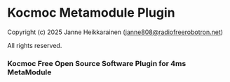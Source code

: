 # Kocmoc Metamodule Plugin

Copyright (c) 2025 Janne Heikkarainen (janne808@radiofreerobotron.net)

All rights reserved.

### Kocmoc Free Open Source Software Plugin for 4ms MetaModule

